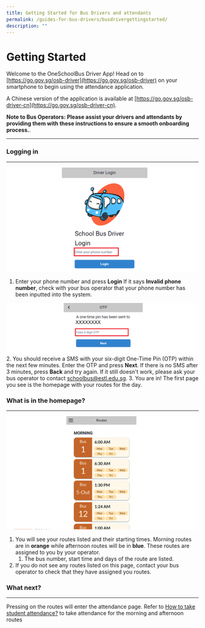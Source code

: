 ```yaml
---
title: Getting Started for Bus Drivers and attendants
permalink: /guides-for-bus-drivers/busdrivergettingstarted/
description: ""
---
```

Getting Started
===============

Welcome to the OneSchoolBus Driver App! Head on to [https://go.gov.sg/osb-driver](https://go.gov.sg/osb-driver) on your smartphone to begin using the attendance application.

A Chinese version of the application is available at [https://go.gov.sg/osb-driver-cn](https://go.gov.sg/osb-driver-cn).

**Note to Bus Operators: Please assist your drivers and attendants by providing them with these instructions to ensure a smooth onboarding process.**.

* * *

### Logging in
----------
![](/images/Driver/Getting%20Started/screenshot%202023-10-03%20112047.png)
1.  Enter your phone number and press **Login** If it says **Invalid phone number**, check with your bus operator that your phone number has been inputted into the system.

![](/images/Driver/Getting%20Started/driver%20otp%20page%20v2.png)
2.  You should receive a SMS with your six-digit One-Time Pin (OTP) within the next few minutes. Enter the OTP and press **Next**. If there is no SMS after 3 minutes, press **Back** and try again. If it still doesn't work, please ask your bus operator to contact schoolbus@estl.edu.sg.
3.  You are in! The first page you see is the homepage with your routes for the day.

### What is in the homepage?
------------------------
![](/images/Driver/Getting%20Started/driver%20landing%20page%20v2.png)
1.  You will see your routes listed and their starting times. Morning routes are in **orange** while afternoon routes will be in **blue**. These routes are assigned to you by your operator.
    1.  The bus number, start time and days of the route are listed.
2.  If you do not see any routes listed on this page, contact your bus operator to check that they have assigned you routes.

### What next?
----------

Pressing on the routes will enter the attendance page. Refer to [How to take student attendance?](https://www.notion.so/2c4e0f26eb0c4da7b05a252cd6dbc2ab?pvs=21) to take attendance for the morning and afternoon routes